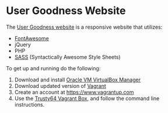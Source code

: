 # User Goodness Website

The [User Goodness website](http://www.usergoodness.com) is a responsive website that utilizes:

* [FontAwesome](http://fontawesome.io/)
* jQuery
* PHP
* [SASS](http://sass-lang.com/) (Syntactically Awesome Style Sheets)

To get up and running do the following:
1. Download and install [Oracle VM VirtualBox Manager](http://www.oracle.com/technetwork/es/server-storage/virtualbox/downloads/index.html)
2. Download updated version of [Vagrant](https://www.vagrantup.com/downloads.html)
3. Create an account at https://www.vagrantup.com
4. Use the [Trusty64 Vagrant Box](https://app.vagrantup.com/ubuntu/boxes/trusty64), and follow the command line instructions.
